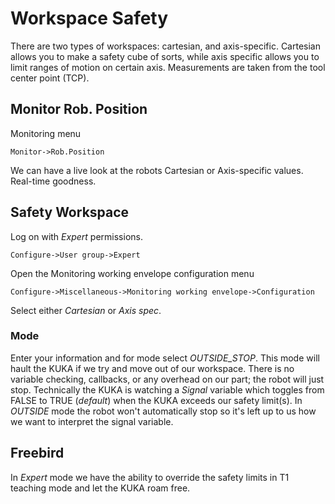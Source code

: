 # Workspace Safety

There are two types of workspaces: cartesian, and axis-specific. Cartesian allows you to make a safety cube of sorts, while axis specific allows you to limit ranges of motion on certain axis. Measurements are taken from the tool center point (TCP).

## Monitor Rob. Position
Monitoring menu

    Monitor->Rob.Position

We can have a live look at the robots Cartesian or Axis-specific values. Real-time goodness.

## Safety Workspace

Log on with *Expert* permissions. 

    Configure->User group->Expert
    
Open the Monitoring working envelope configuration menu

    Configure->Miscellaneous->Monitoring working envelope->Configuration

Select either *Cartesian* or *Axis spec*.


### Mode    

Enter your information and for mode select *OUTSIDE_STOP*. This mode will hault the KUKA if we try and move out of our workspace. There is no variable checking, callbacks, or any overhead on our part; the robot will just stop. Technically the KUKA is watching a *Signal* variable which toggles from FALSE to TRUE (*default*) when the KUKA exceeds our safety limit(s). In *OUTSIDE* mode the robot won't automatically stop so it's left up to us how we want to interpret the signal variable.


## Freebird

In *Expert* mode we have the ability to override the safety limits in T1 teaching mode and let the KUKA roam free.